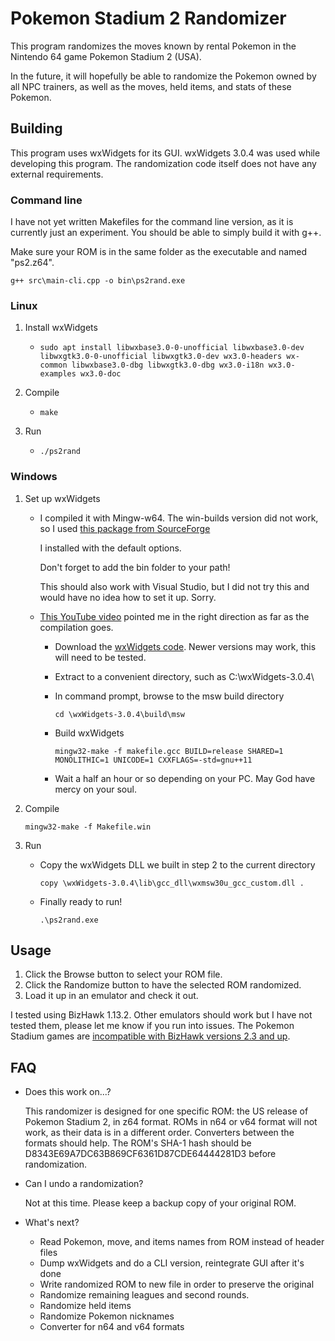 # Pokemon Stadium 2 Randomizer

This program randomizes the moves known by rental Pokemon in the Nintendo 64 game Pokemon Stadium 2 (USA).

In the future, it will hopefully be able to randomize the Pokemon owned by all NPC trainers, as well as the moves, held items, and stats of these Pokemon.

## Building

This program uses wxWidgets for its GUI. wxWidgets 3.0.4 was used while developing this program. The randomization code itself does not have any external requirements.

### Command line

I have not yet written Makefiles for the command line version, as it is currently just an experiment. You should be able to simply build it with g++.

Make sure your ROM is in the same folder as the executable and named "ps2.z64".

`g++ src\main-cli.cpp -o bin\ps2rand.exe`

### Linux

1. Install wxWidgets
    * `sudo apt install libwxbase3.0-0-unofficial libwxbase3.0-dev libwxgtk3.0-0-unofficial libwxgtk3.0-dev wx3.0-headers wx-common libwxbase3.0-dbg libwxgtk3.0-dbg wx3.0-i18n wx3.0-examples wx3.0-doc`
    
2. Compile
    * `make`

3. Run
    * `./ps2rand`

### Windows

1. Set up wxWidgets
    * I compiled it with Mingw-w64. The win-builds version did not work, so I used [this package from SourceForge](https://sourceforge.net/projects/mingw-w64/files/Toolchains%20targetting%20Win32/Personal%20Builds/mingw-builds/installer/mingw-w64-install.exe)

        I installed with the default options.

        Don't forget to add the bin folder to your path!

        This should also work with Visual Studio, but I did not try this and would have no idea how to set it up. Sorry.

    * [This YouTube video](https://www.youtube.com/watch?v=vmobZRIlBMU) pointed me in the right direction as far as the compilation goes.
        * Download the [wxWidgets code](https://github.com/wxWidgets/wxWidgets/releases/download/v3.0.4/wxWidgets-3.0.4.zip). Newer versions may work, this will need to be tested.
        * Extract to a convenient directory, such as C:\wxWidgets-3.0.4\
        * In command prompt, browse to the msw build directory

            `cd \wxWidgets-3.0.4\build\msw`
        * Build wxWidgets

            `mingw32-make -f makefile.gcc BUILD=release SHARED=1 MONOLITHIC=1 UNICODE=1 CXXFLAGS=-std=gnu++11`
        * Wait a half an hour or so depending on your PC. May God have mercy on your soul.

2. Compile

    `mingw32-make -f Makefile.win`

3. Run
    * Copy the wxWidgets DLL we built in step 2 to the current directory

        `copy \wxWidgets-3.0.4\lib\gcc_dll\wxmsw30u_gcc_custom.dll .`
    * Finally ready to run!

        `.\ps2rand.exe`

## Usage

1. Click the Browse button to select your ROM file.
1. Click the Randomize button to have the selected ROM randomized.
1. Load it up in an emulator and check it out.

I tested using BizHawk 1.13.2. Other emulators should work but I have not tested them, please let me know if you run into issues. The Pokemon Stadium games are [incompatible with BizHawk versions 2.3 and up](https://github.com/TASVideos/BizHawk/issues/1535).

## FAQ

* Does this work on...?

    This randomizer is designed for one specific ROM: the US release of Pokemon Stadium 2, in z64 format. ROMs in n64 or v64 format will not work, as their data is in a different order. Converters between the formats should help. The ROM's SHA-1 hash should be D8343E69A7DC63B869CF6361D87CDE64444281D3 before randomization.

* Can I undo a randomization?

    Not at this time. Please keep a backup copy of your original ROM.

* What's next?

  * Read Pokemon, move, and items names from ROM instead of header files
  * Dump wxWidgets and do a CLI version, reintegrate GUI after it's done
  * Write randomized ROM to new file in order to preserve the original
  * Randomize remaining leagues and second rounds.
  * Randomize held items
  * Randomize Pokemon nicknames
  * Converter for n64 and v64 formats
